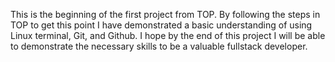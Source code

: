 This is the beginning of the first project from TOP.
By following the steps in TOP to get this point I have demonstrated a basic
understanding of using Linux terminal, Git, and Github. I hope by the end
of this project I will be able to demonstrate the necessary skills to be a
valuable fullstack developer.
